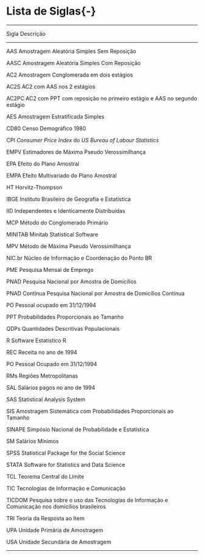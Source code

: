 # Lista de Siglas{-} 


-----------
Sigla            Descrição
---------------- -----------------------------------------------------------------------
AAS              Amostragem Aleatória Simples Sem Reposição

AASC             Amostragem Aleatória Simples Com Reposição

AC2 	           Amostragem Conglomerada em dois estágios

AC2S             AC2 com AAS nos 2 estágios

AC2PC 	         AC2 com PPT com reposição no primeiro estágio e AAS no segundo estágio

AES              Amostragem Estratificada Simples 

CD80             Censo Demográfico 1980

CPI              *Consumer Price Index* do *US Bureau of Labour Statistics*

EMPV             Estimadores de Máxima Pseudo Verossimilhança 

EPA              Efeito do Plano Amostral

EMPA             Efeito Multivariado do Plano Amostral 

HT               Horvitz-Thompson

IBGE             Instituto Brasileiro de Geografia e Estatística

IID              Independentes e Identicamente Distribuídas 

MCP              Método do Conglomerado Primário  

MINITAB          Minitab Statistical Software

MPV              Método de Máxima Pseudo Verossimilhança 

NIC.br           Núcleo de Informação e Coordenação do Ponto BR

PME              Pesquisa Mensal de Emprego

PNAD             Pesquisa Nacional por Amostra de Domicílios 

PNAD Contínua    Pesquisa Nacional por Amostra de Domicílios Contínua 

PO               Pessoal ocupado em 31/12/1994

PPT              Probabilidades Proporcionais ao Tamanho

QDPs             Quantidades Descritivas Populacionais 

R                Software Estatístico R 

REC              Receita no ano de 1994

PO               Pessoal Ocupado em 31/12/1994

RMs              Regiões Metropolitanas 

SAL              Salários pagos no ano de 1994 

SAS              Statistical Analysis System

SIS              Amostragem Sistemática com Probabilidades Proporcionais ao Tamanho 

SINAPE           Simpósio Nacional de Probabilidade e Estatística

SM               Salários Mínimos 

SPSS             Statistical Package for the Social Science

STATA            Software for Statistics and Data Science 

TCL              Teorema Central do Limite 

TIC              Tecnologias de Informação e Comunicação

TICDOM           Pesquisa sobre o uso das Tecnologias de Informação e Comunicação nos domicílios brasileiros   

TRI              Teoria da Resposta ao Item 

UPA              Unidade Primária de Amostragem 

USA              Unidade Secundária de Amostragem 

-----------------------------------------------------------------------------------------------------------









